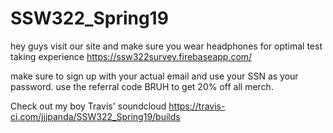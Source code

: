 # SSW322_Spring19

hey guys visit our site and make sure you wear headphones for optimal test taking experience
https://ssw322survey.firebaseapp.com/

make sure to sign up with your actual email and use your SSN as your password. use the referral code
BRUH
to get 20% off all merch.

Check out my boy Travis' soundcloud
https://travis-ci.com/jjjpanda/SSW322_Spring19/builds
